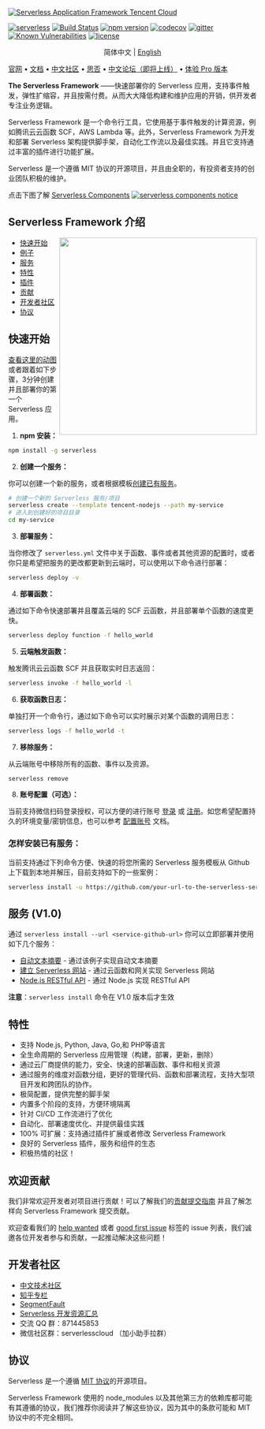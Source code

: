 [![Serverless Application Framework Tencent Cloud](https://img.serverlesscloud.cn/20191216/1576510505204-readme-serverless-framework.gif)](http://serverless.com)

[![serverless](http://public.serverless.com/badges/v3.svg)](http://www.serverless.com)
[![Build Status](https://travis-ci.org/serverless/serverless.svg?branch=master)](https://travis-ci.org/serverless/serverless)
[![npm version](https://badge.fury.io/js/serverless.svg)](https://badge.fury.io/js/serverless)
[![codecov](https://codecov.io/gh/serverless/serverless/branch/master/graph/badge.svg)](https://codecov.io/gh/serverless/serverless)
[![gitter](https://img.shields.io/gitter/room/serverless/serverless.svg)](https://gitter.im/serverless/serverless)
[![Known Vulnerabilities](https://snyk.io/test/github/serverless/serverless/badge.svg)](https://snyk.io/test/github/serverless/serverless)
[![license](https://img.shields.io/npm/l/serverless.svg)](https://www.npmjs.com/package/serverless)

<p align="center">
  <span>简体中文</span> |
  <a href="./README.md">English</a>
</p>

[官网](http://www.serverless.com) • [文档](https://serverless.com/framework/docs/) • [中文社区](https://serverlesscloud.cn/) • [思否](https://segmentfault.com/t/serverlessframework) • [中文论坛（即将上线）](http://forum.serverless.com) • [体验 Pro 版本](https://dashboard.serverless.com) 

**The Serverless Framework** ——快速部署你的 Serverless 应用，支持事件触发，弹性扩缩容，并且按需付费。从而大大降低构建和维护应用的开销，供开发者专注业务逻辑。

Serverless Framework 是一个命令行工具，它使用基于事件触发的计算资源，例如腾讯云云函数 SCF，AWS Lambda 等。此外，Serverless Framework 为开发和部署 Serverless 架构提供脚手架，自动化工作流以及最佳实践。并且它支持通过丰富的插件进行功能扩展。

Serverless 是一个遵循 MIT 协议的开源项目，并且由全职的，有投资者支持的创业团队积极的维护。

<!--
<a href="https://www.youtube.com/watch?v=-Nf0ui3qP2E" target="_blank">Serverless Framework 入门视频</a>
-->

点击下图了解 [Serverless Components](https://github.com/serverless/components/blob/master/README_CN.md)
[![serverless components notice](https://img.serverlesscloud.cn/20191216/1576511681715-announcement-serverless-components-3.gif)](https://github.com/serverless/components/blob/master/README_CN.md)

## Serverless Framework 介绍

<img align="right" width="400" src="https://img.serverlesscloud.cn/20191217/1576576146419-quick-start-gif.gif" />

- [快速开始](#quick-start)
- [例子](https://github.com/serverless/examples)
- [服务](#services)
- [特性](#features)
- [插件](https://github.com/serverless/plugins)
- [贡献](#contributing)
- [开发者社区](#community)
- [协议](#licensing)

## <a name="quick-start"></a>快速开始

[查看这里的动图](https://serverless.com/framework/) 或者跟着如下步骤，3分钟创建并且部署你的第一个 Serverless 应用。

1. **npm 安装：**

```bash
npm install -g serverless
```

2. **创建一个服务：**

你可以创建一个新的服务，或者根据模板[创建已有服务](#how-to-install-a-service)。

```bash
# 创建一个新的 Serverless 服务/项目
serverless create --template tencent-nodejs --path my-service
# 进入到创建好的项目目录
cd my-service
```

3. **部署服务：**

当你修改了 `serverless.yml` 文件中关于函数、事件或者其他资源的配置时，或者你只是希望把服务的更改都更新到云端时，可以使用以下命令进行部署：

```bash
serverless deploy -v
```

4. **部署函数：**

通过如下命令快速部署并且覆盖云端的 SCF 云函数，并且部署单个函数的速度更快。

```bash
serverless deploy function -f hello_world
```

5. **云端触发函数：**

触发腾讯云云函数 SCF 并且获取实时日志返回：

```bash
serverless invoke -f hello_world -l
```

6. **获取函数日志：**

单独打开一个命令行，通过如下命令可以实时展示对某个函数的调用日志：

```bash
serverless logs -f hello_world -t
```

7. **移除服务：**

从云端账号中移除所有的函数、事件以及资源。

```bash
serverless remove
```

8. **账号配置（可选）：**

当前支持微信扫码登录授权，可以方便的进行账号 [登录](https://cloud.tencent.com/login) 或 [注册](https://cloud.tencent.com/register)。如您希望配置持久的环境变量/密钥信息，也可以参考 [配置账号](https://serverlesscloud.cn/doc/providers/tencent/cli-reference/configure) 文档。

### 怎样安装已有服务：

当前支持通过下列命令方便、快速的将您所需的 Serverless 服务模板从 Github 上下载到本地并解压，目前支持如下的一些案例：

```bash
serverless install -u https://github.com/your-url-to-the-serverless-service
```

## <a name="services"></a>服务 (V1.0)

通过 `serverless install --url <service-github-url>` 你可以立即部署并使用如下几个服务：

- [自动文本摘要](https://github.com/serverless-tencent/Plugin-Example/tree/master/TextSummarization) - 通过该例子实现自动文本摘要
- [建立 Serverless 网站](https://github.com/serverless-tencent/Plugin-Example/tree/master/WebsitePage) - 通过云函数和网关实现 Serverless 网站
- [Node.js RESTful API](https://github.com/serverless-tencent/Plugin-Example/tree/master/tencent-nodejs-rest-api) - 通过 Node.js 实现 RESTful API

**注意**：`serverless install` 命令在 V1.0 版本后才生效

## <a name="features"></a>特性

- 支持 Node.js, Python, Java, Go,和 PHP等语言
- 全生命周期的 Serverless 应用管理（构建，部署，更新，删除）
- 通过云厂商提供的能力，安全、快速的部署函数、事件和相关资源
- 通过服务的维度对函数分组，更好的管理代码、函数和部署流程，支持大型项目开发和跨团队的协作。
- 极简配置，提供完整的脚手架
- 内置多个阶段的支持，方便环境隔离
- 针对 CI/CD 工作流进行了优化
- 自动化、部署速度优化、并提供最佳实践
- 100% 可扩展：支持通过插件扩展或者修改 Serverless Framework
- 良好的 Serverless 插件，服务和组件的生态
- 积极热情的社区！

## <a name="contributing"></a> 欢迎贡献

我们非常欢迎开发者对项目进行贡献！可以了解我们的[贡献提交指南](CONTRIBUTING.md) 并且了解怎样向 Serverless Framework 提交贡献。

欢迎查看我们的 [help wanted](https://github.com/serverless/serverless/labels/help%20wanted) 或者 [good first issue](https://github.com/serverless/serverless/labels/good%20first%20issue) 标签的 issue 列表，我们诚邀各位开发者参与和贡献，一起推动解决这些问题！

## <a name="community"></a> 开发者社区

- [中文技术社区](https://serverlesscloud.cn/)
- [知乎专栏](https://zhuanlan.zhihu.com/ServerlessGo)
- [SegmentFault](https://segmentfault.com/t/serverlessframework)
- [Serverless 开发资源汇总](https://github.com/yugasun/awesome-serverless-framework)
- 交流 QQ 群：871445853
- 微信社区群：serverlesscloud （加小助手拉群）

## <a name="licensing"></a>协议

Serverless 是一个遵循 [MIT 协议](./LICENSE.txt)的开源项目。

Serverless Framework 使用的 node_modules 以及其他第三方的依赖库都可能有其遵循的协议，我们推荐你阅读并了解这些协议，因为其中的条款可能和 MIT 协议中的不完全相同。
